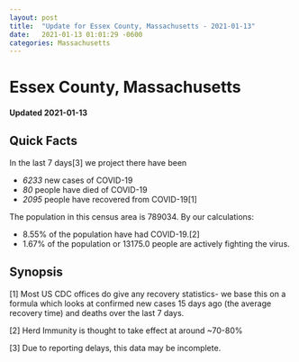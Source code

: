 ```yaml
---
layout: post
title:  "Update for Essex County, Massachusetts - 2021-01-13"
date:   2021-01-13 01:01:29 -0600
categories: Massachusetts
---
```


# Essex County, Massachusetts
#### Updated 2021-01-13

## Quick Facts

In the last 7 days[3] we project there have been
- *6233* new cases of COVID-19
- *80* people have died of COVID-19
- *2095* people have recovered from COVID-19[1]

The population in this census area is 789034. By our calculations:
- 8.55% of the population have had COVID-19.[2]
- 1.67% of the population or 13175.0 people are actively fighting the virus.

## Synopsis




[1] Most US CDC offices do give any recovery statistics- we base this on a formula which looks at confirmed new cases
15 days ago (the average recovery time) and deaths over the last 7 days.

[2] Herd Immunity is thought to take effect at around ~70-80%

[3] Due to reporting delays, this data may be incomplete.
 
    